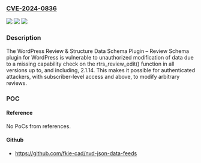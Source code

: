 ### [CVE-2024-0836](https://cve.mitre.org/cgi-bin/cvename.cgi?name=CVE-2024-0836)
![](https://img.shields.io/static/v1?label=Product&message=WordPress%20Review%20%26%20Structure%20Data%20Schema%20Plugin%20%E2%80%93%20Review%20Schema&color=blue)
![](https://img.shields.io/static/v1?label=Version&message=*%3C%3D%202.1.14%20&color=brighgreen)
![](https://img.shields.io/static/v1?label=Vulnerability&message=CWE-862%20Missing%20Authorization&color=brighgreen)

### Description

The WordPress Review & Structure Data Schema Plugin – Review Schema plugin for WordPress is vulnerable to unauthorized modification of data due to a missing capability check on the rtrs_review_edit() function in all versions up to, and including, 2.1.14. This makes it possible for authenticated attackers, with subscriber-level access and above, to modify arbitrary reviews.

### POC

#### Reference
No PoCs from references.

#### Github
- https://github.com/fkie-cad/nvd-json-data-feeds

